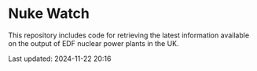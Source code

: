 # Nuke Watch

This repository includes code for retrieving the latest information available on the output of EDF nuclear power plants in the UK.

Last updated: 2024-11-22 20:16